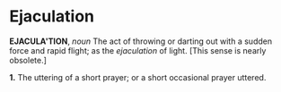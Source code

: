 # Ejaculation

**EJACULA'TION**, _noun_ The act of throwing or darting out with a sudden force and rapid flight; as the _ejaculation_ of light. \[This sense is nearly obsolete.\]

**1.** The uttering of a short prayer; or a short occasional prayer uttered.